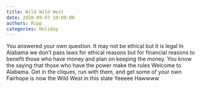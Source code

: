 ```yaml
---
title: Wild Wild West
date: 2020-09-07 10:09:00
authors: Ripp
categories: Holiday
---
```


 You answered your own question.   It may not be ethical but it is legal
In Alabama we don’t pass laws for ethical reasons but for financial reasons to benefit those who have money and plan on keeping the money.   You know the saying that those who have the power make the rules 
Welcome to Alabama.  Get in the cliques, run with them, and get some of your own
Fairhope is now the Wild West in this state
Yeeeee Hawwww
